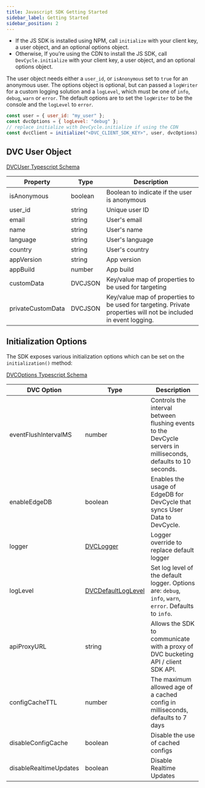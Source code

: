 ```yaml
---
title: Javascript SDK Getting Started
sidebar_label: Getting Started
sidebar_position: 2
---
```


- If the JS SDK is installed using NPM, call `initialize` with your client key, a user object, and an optional options object.
- Otherwise, If you’re using the CDN to install the JS SDK, call `DevCycle.initialize` with your client key, a user object, and an optional options object.

The user object needs either a `user_id`, or `isAnonymous` set to `true` for an anonymous user. The options object is optional,
but can passed a `logWriter` for a custom logging solution and a `logLevel`, which must be one of `info`, `debug`, `warn` or `error`.
The default options are to set the `logWriter` to be the console and the `logLevel` to `error`.

```javascript
const user = { user_id: "my_user" };
const dvcOptions = { logLevel: "debug" };
// replace initialize with DevCycle.initialize if using the CDN
const dvcClient = initialize("<DVC_CLIENT_SDK_KEY>", user, dvcOptions); 
```

## DVC User Object

[DVCUser Typescript Schema](https://github.com/DevCycleHQ/js-sdks/blob/main/sdk/js/src/types.ts)

| Property          | Type    | Description                                                                                                     |
| ----------------- | ------- | --------------------------------------------------------------------------------------------------------------- |
| isAnonymous       | boolean | Boolean to indicate if the user is anonymous                                                                    |
| user_id           | string  | Unique user ID                                                                                                  |
| email             | string  | User's email                                                                                                    |
| name              | string  | User's name                                                                                                     |
| language          | string  | User's language                                                                                                 |
| country           | string  | User's country                                                                                                  |
| appVersion        | string  | App version                                                                                                     |
| appBuild          | number  | App build                                                                                                       |
| customData        | DVCJSON | Key/value map of properties to be used for targeting                                                            |
| privateCustomData | DVCJSON | Key/value map of properties to be used for targeting. Private properties will not be included in event logging. |

## Initialization Options

The SDK exposes various initialization options which can be set on the `initialization()` method:

[DVCOptions Typescript Schema](https://github.com/DevCycleHQ/js-sdks/blob/main/sdk/js/src/types.ts#L44)

| DVC Option             | Type                                                                                                     | Description                                                                                                    |
| ---------------------- | -------------------------------------------------------------------------------------------------------- | -------------------------------------------------------------------------------------------------------------- |
| eventFlushIntervalMS   | number                                                                                                   | Controls the interval between flushing events to the DevCycle servers in milliseconds, defaults to 10 seconds. |
| enableEdgeDB           | boolean                                                                                                  | Enables the usage of EdgeDB for DevCycle that syncs User Data to DevCycle.                                     |
| logger                 | [DVCLogger](https://github.com/DevCycleHQ/js-sdks/blob/main/lib/shared/types/src/logger.ts#L2)           | Logger override to replace default logger                                                                      |
| logLevel               | [DVCDefaultLogLevel](https://github.com/DevCycleHQ/js-sdks/blob/main/lib/shared/types/src/logger.ts#L12) | Set log level of the default logger. Options are: `debug`, `info`, `warn`, `error`. Defaults to `info`.        |
| apiProxyURL            | string                                                                                                   | Allows the SDK to communicate with a proxy of DVC bucketing API / client SDK API.                              |
| configCacheTTL         | number                                                                                                   | The maximum allowed age of a cached config in milliseconds, defaults to 7 days                                 |
| disableConfigCache     | boolean                                                                                                  | Disable the use of cached configs                                                                              |
| disableRealtimeUpdates | boolean                                                                                                  | Disable Realtime Updates                                                                                       |
